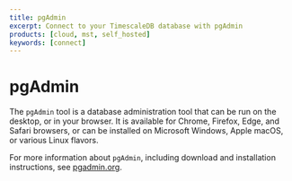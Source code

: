 ```yaml
---
title: pgAdmin
excerpt: Connect to your TimescaleDB database with pgAdmin
products: [cloud, mst, self_hosted]
keywords: [connect]
---
```


# pgAdmin

The `pgAdmin` tool is a database administration tool that can be run on the
desktop, or in your browser. It is available for Chrome, Firefox, Edge, and
Safari browsers, or can be installed on Microsoft Windows, Apple macOS, or
various Linux flavors.

For more information about `pgAdmin`, including download and installation
instructions, see [pgadmin.org][pgadmin].

[pgadmin]: https://www.pgadmin.org/
